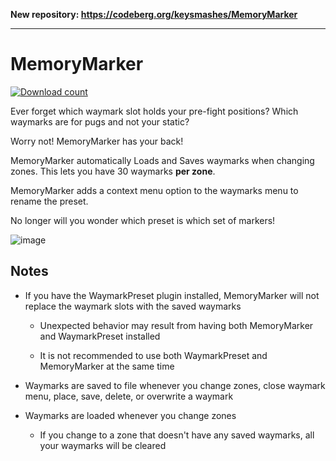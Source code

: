 **New repository: <https://codeberg.org/keysmashes/MemoryMarker>**

---

# MemoryMarker
[![Download count](https://img.shields.io/endpoint?url=https://qzysathwfhebdai6xgauhz4q7m0mzmrf.lambda-url.us-east-1.on.aws/MemoryMarker)](https://github.com/keysmashes/MemoryMarker)

Ever forget which waymark slot holds your pre-fight positions? Which waymarks are for pugs and not your static?

Worry not! MemoryMarker has your back!

MemoryMarker automatically Loads and Saves waymarks when changing zones. This lets you have 30 waymarks **per zone**.

MemoryMarker adds a context menu option to the waymarks menu to rename the preset.

No longer will you wonder which preset is which set of markers!

![image](https://user-images.githubusercontent.com/9083275/215379965-92ca1091-0182-407a-9750-5c3e07a67336.png)

## Notes

- If you have the WaymarkPreset plugin installed, MemoryMarker will not replace the waymark slots with the saved waymarks

  - Unexpected behavior may result from having both MemoryMarker and WaymarkPreset installed
  
  - It is not recommended to use both WaymarkPreset and MemoryMarker at the same time

- Waymarks are saved to file whenever you change zones, close waymark menu, place, save, delete, or overwrite a waymark

- Waymarks are loaded whenever you change zones

  - If you change to a zone that doesn't have any saved waymarks, all your waymarks will be cleared
